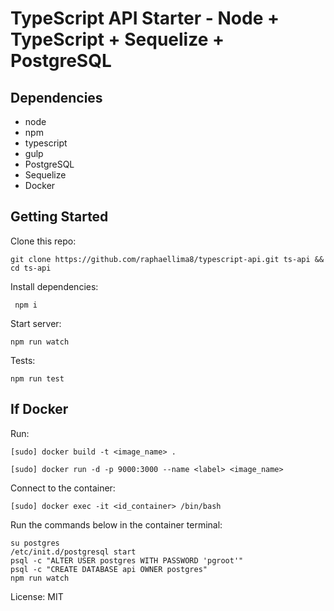 # TypeScript API Starter - Node + TypeScript + Sequelize + PostgreSQL

## Dependencies
* node
* npm
* typescript
* gulp
* PostgreSQL
* Sequelize
* Docker

## Getting Started
Clone this repo:
```
git clone https://github.com/raphaellima8/typescript-api.git ts-api && cd ts-api
```

Install dependencies:
```
 npm i
```

Start server:
```
npm run watch
```

Tests:
```
npm run test
```

## If Docker
Run:
```
[sudo] docker build -t <image_name> .
```
```
[sudo] docker run -d -p 9000:3000 --name <label> <image_name>
```
Connect to the container:
```
[sudo] docker exec -it <id_container> /bin/bash
```
Run the commands below in the container terminal:
```
su postgres
/etc/init.d/postgresql start
psql -c "ALTER USER postgres WITH PASSWORD 'pgroot'"
psql -c "CREATE DATABASE api OWNER postgres"
npm run watch
```


License: MIT
